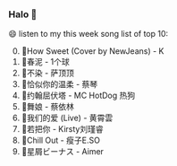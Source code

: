 

### Halo 👋

😄 listen to my this week song list of top 10:

0. 🌈How Sweet (Cover by NewJeans) - K
1. 🌈春泥 - 1个球
2. 🌈不染 - 萨顶顶
3. 🌈恰似你的温柔 - 蔡琴
4. 🌈约翰屈伏塔 - MC HotDog 热狗
5. 🌈舞娘 - 蔡依林
6. 🌈我们的爱 (Live) - 黄霄雲
7. 🌈若把你 - Kirsty刘瑾睿
8. 🌈Chill Out - 瘦子E.SO
9. 🌈星屑ビーナス - Aimer

